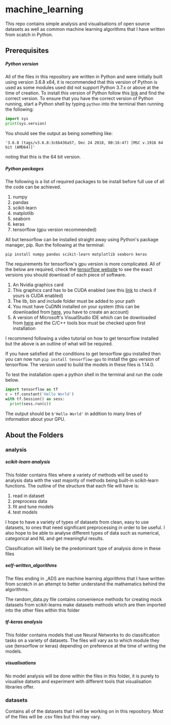# machine_learning
This repo contains simple analysis and visualisations of open source datasets as well as common machine learning algorithms that I have written from scatch in Python.

## Prerequisites

##### Python version

All of the files in this repository are written in Python and were initially built using version 3.6.8 x64, it is recommended that this version of Python is used as some modules used did not support Python 3.7.x or above at the time of creation.
To install this version of Python follow this [link](https://www.python.org/downloads/) and find the correct version.
To ensure that you have the correct version of Python running, start a Python shell by typing `python` into the terminal then running the following:

```python
import sys
print(sys.version)
```

You should see the output as being something like:

`'3.6.8 (tags/v3.6.8:3c6b436a57, Dec 24 2018, 00:16:47) [MSC v.1916 64 bit (AMD64)]'`

noting that this is the 64 bit version.

##### Python packages

The following is a list of required packages to be install before full use of all the code can be achieved.

1. numpy
2. pandas
3. scikit-learn
4. matplotlib
5. seaborn
6. keras
7. tensorflow (gpu version recommended)

All but tensorflow can be installed straight away using Python's package manager, pip. Run the following at the terminal:

```
pip install numpy pandas scikit-learn matplotlib seaborn keras
```
The requirements for tensorflow's gpu version is more complicated. All of the below are required, check the [tensorflow website]() to see the exact versions you should download of each piece of software.

1. An Nvidia graphics card
2. This graphics card has to be CUDA enabled (see this [link](https://developer.nvidia.com/cuda-gpus) to check if yours is CUDA enabled)
3. The lib, bin and include folder must be added to your path
4. You must have CuDNN installed on your system (this can be downloaded from [here](https://developer.nvidia.com/cudnn), you have to create an account)
5. A version of Microsoft's VisualStudio IDE which can be downloaded from [here](https://visualstudio.microsoft.com/) and the C/C++ tools box must be checked upon first installation

I recommend following a video tutorial on how to get tensorflow installed but the above is an outline of what will be required.

If you have satisfied all the conditions to get tensorflow gpu installed then you can now run `pip install tensorflow-gpu` to install the gpu version of tensorflow. The version used to build the models in these files is 1.14.0.

To test the installation open a python shell in the terminal and run the code below.

```Python
import tensorflow as tf
c = tf.constant('Hello World')
with tf.Session() as sess:
  print(sess.run(c))
```

The output should be `b'Hello World'` in addition to many lines of information about your GPU.


## About the Folders

### analysis

##### scikit-learn analysis
This folder contains files where a variety of methods will be used to analysis data with the vast majority of methods being built-in scikit-learn functions. The outline of the structure that each file will have is:
1. read in dataset
2. preprocess data
3. fit and tune models
4. test models

I hope to have a variety of types of datasets from clean, easy to use datasets, to ones that need significant preprocessing in order to be useful. I also hope to be able to analyse different types of data such as numerical, categorical and NL and get meaningful results.

Classification will likely be the predominant type of analysis done in these files

##### self-written_algorithms

The files ending in \_ADS are machine learning algorithms that I have written from scratch in an attempt to better understand the mathematics behind the algorithms.

The random_data.py file contains convenience methods for creating mock datasets from scikit-learns make datasets methods which are then imported into the other files within this folder

##### tf-keras analysis

This folder contains models that use Neural Networks to do classification tasks on a variety of datasets. The files will vary as to which module they use (tensorflow or keras) depending on preference at the time of writing the models.

##### visualisations

No model analysis will be done within the files in this folder, it is purely to visualise datsets and experiment with different tools that visualisation libraries offer.

### datasets

Contains all of the datasets that I will be working on in this repository. Most of the files will be .csv files but this may vary.

